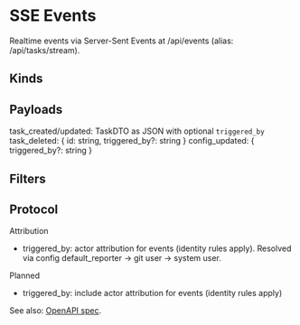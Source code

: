 # SSE Events

Realtime events via Server-Sent Events at /api/events (alias: /api/tasks/stream).

## Kinds

## Payloads
 task_created/updated: TaskDTO as JSON with optional `triggered_by`
 task_deleted: { id: string, triggered_by?: string }
 config_updated: { triggered_by?: string }

## Filters

## Protocol
 Attribution
 - triggered_by: actor attribution for events (identity rules apply). Resolved via config default_reporter → git user → system user.

Planned
- triggered_by: include actor attribution for events (identity rules apply)

See also: [OpenAPI spec](../openapi.json).
